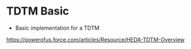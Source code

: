 # TDTM Basic

- Basic implementation for a TDTM

https://powerofus.force.com/articles/Resource/HEDA-TDTM-Overview


